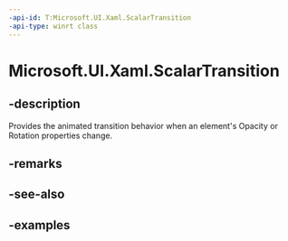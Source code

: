 ```yaml
---
-api-id: T:Microsoft.UI.Xaml.ScalarTransition
-api-type: winrt class
---
```


<!-- Class syntax.
public class ScalarTransition 
-->

# Microsoft.UI.Xaml.ScalarTransition

## -description
Provides the animated transition behavior when an element's Opacity or Rotation properties change.

## -remarks

## -see-also

## -examples

